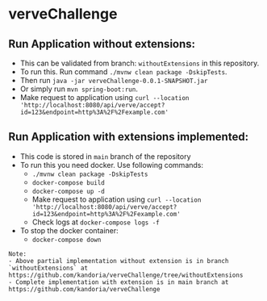 # verveChallenge

## Run Application without extensions:
- This can be validated from branch: `withoutExtensions` in this repository.
- To run this. Run command `./mvnw clean package -DskipTests`.
- Then run `java -jar verveChallenge-0.0.1-SNAPSHOT.jar`
- Or simply run `mvn spring-boot:run`.
- Make request to application using `curl --location 'http://localhost:8080/api/verve/accept?id=123&endpoint=http%3A%2F%2Fexample.com'`


## Run Application with extensions implemented:
- This code is stored in `main` branch of the repository
- To run this you need docker. Use following commands:
  - `./mvnw clean package -DskipTests`
  - `docker-compose build`
  - `docker-compose up -d`
  - Make request to application using `curl --location 'http://localhost:8080/api/verve/accept?id=123&endpoint=http%3A%2F%2Fexample.com'`
  - Check logs at `docker-compose logs -f `
- To stop the docker container:
  - `docker-compose down`

```
Note: 
- Above partial implementation without extension is in branch `withoutExtensions` at
https://github.com/kandoria/verveChallenge/tree/withoutExtensions
- Complete implementation with extension is in main branch at 
https://github.com/kandoria/verveChallenge
```
